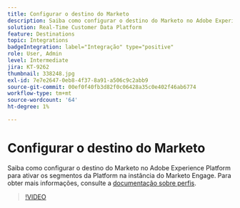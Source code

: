 ```yaml
---
title: Configurar o destino do Marketo
description: Saiba como configurar o destino do Marketo no Adobe Experience Platform para ativar os segmentos da Platform na instância do Marketo Engage.
solution: Real-Time Customer Data Platform
feature: Destinations
topic: Integrations
badgeIntegration: label="Integração" type="positive"
role: User, Admin
level: Intermediate
jira: KT-9262
thumbnail: 338248.jpg
exl-id: 7e7e2647-0eb8-4f37-8a91-a506c9c2abb9
source-git-commit: 00ef0f40fb3d82f0c06428a35c0e402f46ab6774
workflow-type: tm+mt
source-wordcount: '64'
ht-degree: 1%

---
```


# Configurar o destino do Marketo

Saiba como configurar o destino do Marketo no Adobe Experience Platform para ativar os segmentos da Platform na instância do Marketo Engage. Para obter mais informações, consulte a [documentação sobre perfis](https://experienceleague.adobe.com/docs/experience-platform/rtcdp/profile/profile-browse.html).

>[!VIDEO](https://video.tv.adobe.com/v/338248?learn=on)


